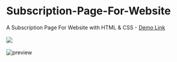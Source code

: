 # Subscription-Page-For-Website


A Subscription Page For Website with HTML & CSS - [Demo Link](https://htmlpreview.github.io/?https://github.com/hakanozdemir85/Subscription-Page-For-Website/blob/master/index.html) <br><br>
<img src="https://github.com/hakanozdemir85/Subscription-Page-For-Website/blob/master/ss.png"/><br><br>
![preview](https://github.com/hakanozdemir85/Subscription-Page-For-Website/blob/master/gif.gif)

